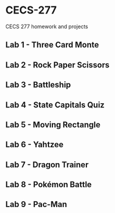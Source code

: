 # CECS-277
CECS 277 homework and projects

## Lab 1 - Three Card Monte

## Lab 2 - Rock Paper Scissors

## Lab 3 - Battleship

## Lab 4 - State Capitals Quiz

## Lab 5 - Moving Rectangle

## Lab 6 - Yahtzee

## Lab 7 - Dragon Trainer

## Lab 8 - Pokémon Battle

## Lab 9 - Pac-Man
